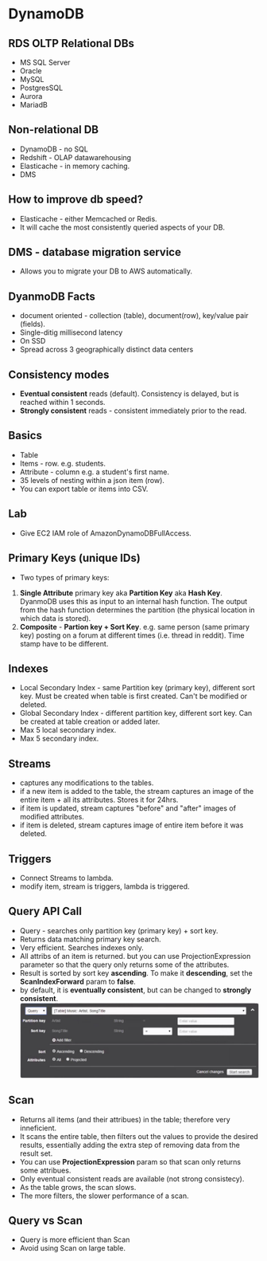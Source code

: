 # DynamoDB

## RDS OLTP Relational DBs
* MS SQL Server
* Oracle
* MySQL
* PostgresSQL
* Aurora
* MariadB

## Non-relational DB
* DynamoDB - no SQL
* Redshift - OLAP datawarehousing
* Elasticache - in memory caching.
* DMS

## How to improve db speed?
* Elasticache - either Memcached or Redis.
* It will cache the most consistently queried aspects of your DB.

## DMS - database migration service
* Allows you to migrate your DB to AWS automatically.

## DyanmoDB Facts
* document oriented - collection (table), document(row), key/value pair (fields).
* Single-ditig millisecond latency
* On SSD
* Spread across 3 geographically distinct data centers

## Consistency modes
* **Eventual consistent** reads (default). Consistency is delayed, but is reached within 1 seconds.
* **Strongly consistent** reads - consistent immediately prior to the read.

## Basics
* Table 
* Items - row. e.g. students.
* Attribute - column e.g. a student's first name.
* 35 levels of nesting within a json item (row).
* You can export table or items into CSV.

## Lab
* Give EC2 IAM role of AmazonDynamoDBFullAccess.

## Primary Keys (unique IDs)
* Two types of primary keys:
1. **Single Attribute** primary key aka **Partition Key** aka **Hash Key**. 
    DyanmoDB uses this as input to an internal hash function. 
    The output from the hash function determines the partition (the physical location in which data is stored).
2. **Composite** - **Partion key + Sort Key**. 
    e.g. same person (same primary key) posting on a forum at different times (i.e. thread in reddit). Time stamp have to be different.

## Indexes
* Local Secondary Index - same Partition key (primary key), different sort key. Must be created when table is first created. Can't be modified or deleted. 
* Global Secondary Index - different partition key, different sort key. Can be created at table creation or added later.
* Max 5 local secondary index.
* Max 5 secondary index.

## Streams
* captures any modifications to the tables.
* if a new item is added to the table, the stream captures an image of the entire item + all its attributes. Stores it for 24hrs.
* if item is updated, stream captures "before" and "after" images of modified attributes.
* if item is deleted, stream captures image of entire item before it was deleted. 

## Triggers
* Connect Streams to lambda.
* modify item, stream is triggers, lambda is triggered.

## Query API Call
* Query - searches only partition key (primary key) + sort key.
* Returns data matching primary key search.
* Very efficient. Searches indexes only.
* All attribs of an item is returned. but you can use ProjectionExpression parameter so that the query only returns some of the attributes.
* Result is sorted by sort key **ascending**. To make it **descending**, set the **ScanIndexForward** param to **false**.
* by default, it is **eventually consistent**, but can be changed to **strongly consistent**.
![](./images/dynamodb_query.jpg)



## Scan 
* Returns all items (and their attribues) in the table; therefore very inneficient.
* It scans the entire table, then filters out the values to provide the desired results, essentially adding the extra step of removing data from the result set.
* You can use **ProjectionExpression** param so that scan only returns some attribues.
* Only eventual consistent reads are available (not strong consistecy).
* As the table grows, the scan slows.
* The more filters, the slower performance of a scan.

## Query vs Scan
 * Query is more efficient than Scan
 * Avoid using Scan on large table. 


